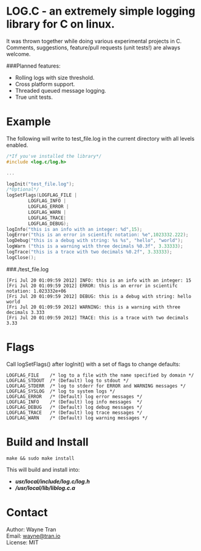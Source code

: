 # LOG.C - an extremely simple logging library for C on linux.
It was thrown together while doing various experimental projects in C. 
Comments, suggestions, feature/pull requests (unit tests!) are always welcome. 

###Planned features:
* Rolling logs with size threshold. 
* Cross platform support.
* Threaded queued message logging. 
* True unit tests.

# Example
The following will write to test_file.log in the current directory
with all levels enabled.

```C
/*If you've installed the library*/
#include <log.c/log.h>

...

logInit("test_file.log");
/*Optional*/
logSetFlags(LOGFLAG_FILE |
		LOGFLAG_INFO |
		LOGFLAG_ERROR |
		LOGFLAG_WARN |
		LOGFLAG_TRACE|
		LOGFLAG_DEBUG);
logInfo("this is an info with an integer: %d",15);
logError("this is an error in scientifc notation: %e",1023332.222);
logDebug("this is a debug with string: %s %s", "hello", "world");
logWarn ("this is a warning with three decimals %0.3f", 3.33333);
logTrace("this is a trace with two decimals %0.2f", 3.33333);
logClose();
```

###./test_file.log
```
[Fri Jul 20 01:09:59 2012] INFO: this is an info with an integer: 15
[Fri Jul 20 01:09:59 2012] ERROR: this is an error in scientifc notation: 1.023332e+06
[Fri Jul 20 01:09:59 2012] DEBUG: this is a debug with string: hello world
[Fri Jul 20 01:09:59 2012] WARNING: this is a warning with three decimals 3.333
[Fri Jul 20 01:09:59 2012] TRACE: this is a trace with two decimals 3.33

```

# Flags
Call logSetFlags() after logInit() with a set of flags to change defaults:

	LOGFLAG_FILE	/* log to a file with the name specified by domain */
	LOGFLAG_STDOUT	/* (Default) log to stdout */
	LOGFLAG_STDERR	/* log to stderr for ERROR and WARNING messages */
	LOGFLAG_SYSLOG	/* log to system logs */
	LOGFLAG_ERROR	/* (Default) log error messages */
	LOGFLAG_INFO	/* (Default) log info messages  */
	LOGFLAG_DEBUG	/* (Default) log debug messages */
	LOGFLAG_TRACE	/* (Default) log trace messages */
	LOGFLAG_WARN	/* (Default) log warning messages */

# Build and Install

	make && sudo make install

This will build and install into:  
* ***usr/local/include/log.c/log.h***
* ***/usr/local/lib/liblog.c.a***



# Contact
Author: Wayne Tran  
Email: wayne@tran.io  
License: MIT  


